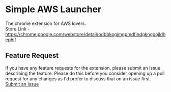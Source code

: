 # Simple AWS Launcher
The chrome extension for AWS lovers.  
Store Link - https://chrome.google.com/webstore/detail/odbbkogjmgpmdfindgkngoojldhephif

## Feature Request
If you have any feature requests for the extension, please submit an Issue describing the feature. Please do this before you consider opening up a pull request for any changes as I'd prefer to discuss that on an issue first.  
[Submit an Issue](https://github.com/kota-imai/awslauncher-chromeex/issues/new)
